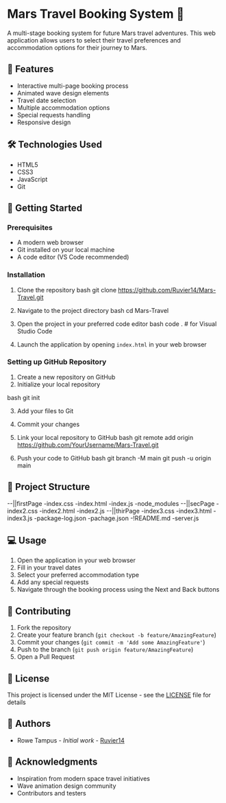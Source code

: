 # Mars Travel Booking System 🚀

A multi-stage booking system for future Mars travel adventures. This web application allows users to select their travel preferences and accommodation options for their journey to Mars.

## 🌟 Features

- Interactive multi-page booking process
- Animated wave design elements
- Travel date selection
- Multiple accommodation options
- Special requests handling
- Responsive design

## 🛠️ Technologies Used

- HTML5
- CSS3
- JavaScript
- Git

## 🚀 Getting Started

### Prerequisites

- A modern web browser
- Git installed on your local machine
- A code editor (VS Code recommended)

### Installation

1. Clone the repository
bash
git clone https://github.com/Ruvier14/Mars-Travel.git

2. Navigate to the project directory
bash
cd Mars-Travel


3. Open the project in your preferred code editor
bash
code . # for Visual Studio Code


4. Launch the application by opening `index.html` in your web browser

### Setting up GitHub Repository

1. Create a new repository on GitHub
2. Initialize your local repository

bash
git init


  
3. Add your files to Git


4. Commit your changes


5. Link your local repository to GitHub
bash
git remote add origin https://github.com/YourUsername/Mars-Travel.git


6. Push your code to GitHub
bash
git branch -M main
git push -u origin main



## 📁 Project Structure

--||firstPage
  -index.css
  -index.html
  -index.js
-node_modules
--||secPage
  -index2.css
  -index2.html
  -index2.js
--||thirPage
  -index3.css
  -index3.html
  -index3.js
-package-log.json
-pachage.json
-!README.md
-server.js


## 💻 Usage

1. Open the application in your web browser
2. Fill in your travel dates
3. Select your preferred accommodation type
4. Add any special requests
5. Navigate through the booking process using the Next and Back buttons

## 🤝 Contributing

1. Fork the repository
2. Create your feature branch (`git checkout -b feature/AmazingFeature`)
3. Commit your changes (`git commit -m 'Add some AmazingFeature'`)
4. Push to the branch (`git push origin feature/AmazingFeature`)
5. Open a Pull Request

## 📝 License

This project is licensed under the MIT License - see the [LICENSE](LICENSE) file for details

## 👥 Authors

- Rowe Tampus - *Initial work* - [Ruvier14](https://github.com/Ruvier14)

## 🙏 Acknowledgments

- Inspiration from modern space travel initiatives
- Wave animation design community
- Contributors and testers

